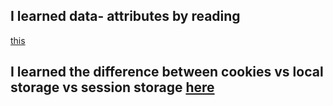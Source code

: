 <h2>I learned data- attributes by reading</h2>
<a href="https://www.w3schools.com/TAGS/att_data-.asp">this</a>
<h2>I learned the difference between cookies vs local storage vs session storage
<a href="https://www.webmound.com/cookies-vs-local-storage-vs-session-storage/">here</a>
